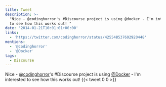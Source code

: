 ```yaml
---
title: Tweet
description: >-
  "Nice - @codinghorror's #Discourse project is using @docker - I'm interested
  to see how this works out! "
date: '2014-01-21T10:01:01+00:00'
links:
  - 'https://twitter.com/codinghorror/status/425548537602920448'
mentions:
  - '@codinghorror'
  - '@Docker'
tags:
  - Discourse
---
```

Nice - [@codinghorror](https://twitter.com/@codinghorror)'s #Discourse project is using [@Docker](https://twitter.com/@Docker) - I'm interested to see how this works out! 
      {{< tweet 0 0 >}}
    
